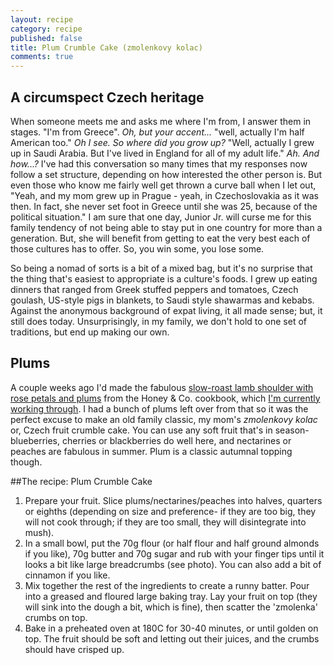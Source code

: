 ```yaml
---
layout: recipe
category: recipe
published: false
title: Plum Crumble Cake (zmolenkovy kolac)
comments: true
---
```


## A circumspect Czech heritage	

When someone meets me and asks me where I'm from, I answer them in stages. "I'm from Greece". _Oh, but your accent..._ "well, actually I'm half American too." _Oh I see. So where did you grow up?_ "Well, actually I grew up in Saudi Arabia. But I've lived in England for all of my adult life." _Ah. And how...?_ I've had this conversation so many times that my responses now follow a set structure, depending on how interested the other person is. But even those who know me fairly well get thrown a curve ball when I let out, "Yeah, and my mom grew up in Prague - yeah, in Czechoslovakia as it was then. In fact, she never set foot in Greece until she was 25, because of the political situation." I am sure that one day, Junior Jr. will curse me for this family tendency of not being able to stay put in one country for more than a generation. But, she will benefit from getting to eat the very best each of those cultures has to offer. So, you win some, you lose some.

So being a nomad of sorts is a bit of a mixed bag, but it's no surprise that the thing that's easiest to appropriate is a culture's foods. I grew up eating dinners that ranged from Greek stuffed peppers and tomatoes, Czech goulash, US-style pigs in blankets, to Saudi style shawarmas and kebabs. Against the anonymous background of expat living, it all made sense; but, it still does today. Unsurprisingly, in my family, we don't hold to one set of traditions, but end up making our own.

## Plums

A couple weeks ago I'd made the fabulous [slow-roast lamb shoulder with rose petals and plums](http://instagram.com/p/uVTAEtDyXB/?modal=true) from the Honey & Co. cookbook, which [I'm currently working through](http://elenijr.net/post/book-review-honey-co/). I had a bunch of plums left over from that so it was the perfect excuse to make an old family classic, my mom's _zmolenkovy kolac_ or, Czech fruit crumble cake. You can use any soft fruit that's in season- blueberries, cherries or blackberries do well here, and nectarines or peaches are fabulous in summer. Plum is a classic autumnal topping though.

##The recipe: Plum Crumble Cake

1. Prepare your fruit. Slice plums/nectarines/peaches into halves, quarters or eighths (depending on size and preference- if they are too big, they will not cook through; if they are too small, they will disintegrate into mush).
2. In a small bowl, put the 70g flour (or half flour and half ground almonds if you like), 70g butter and 70g sugar and rub with your finger tips until it looks a bit like large breadcrumbs (see photo). You can also add a bit of cinnamon if you like.
2. Mix together the rest of the ingredients to create a runny batter. Pour into a greased and floured large baking tray. Lay your fruit on top (they will sink into the dough a bit, which is fine), then scatter the 'zmolenka' crumbs on top.
3. Bake in a preheated oven at 180C for 30-40 minutes, or until golden on top. The fruit should be soft and letting out their juices, and the crumbs should have crisped up.



